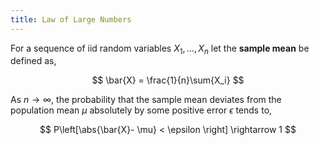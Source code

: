 ```yaml
---
title: Law of Large Numbers
---
```


For a sequence of iid random variables $X_1,\ldots,X_n$ let the **sample mean** be defined as,

$$ \bar{X} = \frac{1}{n}\sum{X_i} $$

As $n \rightarrow \infty$, the probability that the sample mean deviates from the population mean $\mu$ absolutely by some positive error $\epsilon$ tends to,

$$ P\left[\abs{\bar{X}- \mu} < \epsilon \right] \rightarrow 1 $$